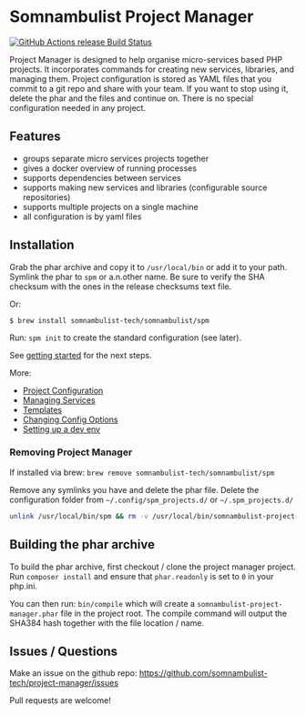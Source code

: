 # Somnambulist Project Manager

[![GitHub Actions release Build Status](https://github.com/somnambulist-tech/project-manager/workflows/release/badge.svg)](https://github.com/somnambulist-tech/project-manager/actions?query=workflow%3Arelease)

Project Manager is designed to help organise micro-services based PHP projects. It
incorporates commands for creating new services, libraries, and managing them.
Project configuration is stored as YAML files that you commit to a git repo and
share with your team. If you want to stop using it, delete the phar and the files
and continue on. There is no special configuration needed in any project.

## Features

 * groups separate micro services projects together
 * gives a docker overview of running processes
 * supports dependencies between services
 * supports making new services and libraries (configurable source repositories)
 * supports multiple projects on a single machine
 * all configuration is by yaml files

## Installation

Grab the phar archive and copy it to `/usr/local/bin` or add it to your path.
Symlink the phar to `spm` or a.n.other name. Be sure to verify the SHA checksum with
the ones in the release checksums text file.

Or:

    $ brew install somnambulist-tech/somnambulist/spm

Run: `spm init` to create the standard configuration (see later).

See [getting started](./docs/getting-started.md) for the next steps.

More:

 * [Project Configuration](./docs/project-configuration.md)
 * [Managing Services](./docs/services.md)
 * [Templates](./docs/templates.md)
 * [Changing Config Options](./docs/changing-config.md)
 * [Setting up a dev env](./docs/init-dev-env.md)

### Removing Project Manager

If installed via brew: `brew remove somnambulist-tech/somnambulist/spm`

Remove any symlinks you have and delete the phar file. Delete the configuration folder
from `~/.config/spm_projects.d/` or `~/.spm_projects.d/`

```bash
unlink /usr/local/bin/spm && rm -v /usr/local/bin/somnambulist-project-manager.phar
```

## Building the phar archive

To build the phar archive, first checkout / clone the project manager project. Run
`composer install` and ensure that `phar.readonly` is set to `0` in your php.ini.

You can then run: `bin/compile` which will create a `somnambulist-project-manager.phar`
file in the project root. The compile command will output the SHA384 hash together with the
file location / name.

## Issues / Questions

Make an issue on the github repo: https://github.com/somnambulist-tech/project-manager/issues

Pull requests are welcome!

